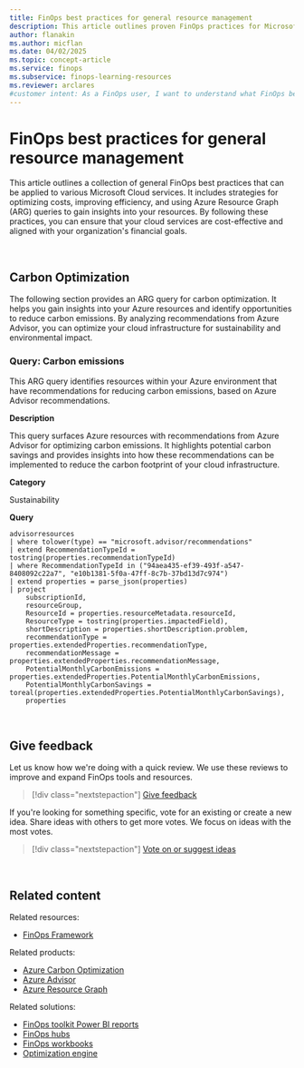 ```yaml
---
title: FinOps best practices for general resource management
description: This article outlines proven FinOps practices for Microsoft Cloud services, focusing on cost optimization, efficiency improvements, and resource insights.
author: flanakin
ms.author: micflan
ms.date: 04/02/2025
ms.topic: concept-article
ms.service: finops
ms.subservice: finops-learning-resources
ms.reviewer: arclares
#customer intent: As a FinOps user, I want to understand what FinOps best practices I should use with Microsoft Cloud services.
---
```


<!-- markdownlint-disable-next-line MD025 -->
# FinOps best practices for general resource management

This article outlines a collection of general FinOps best practices that can be applied to various Microsoft Cloud services. It includes strategies for optimizing costs, improving efficiency, and using Azure Resource Graph (ARG) queries to gain insights into your resources. By following these practices, you can ensure that your cloud services are cost-effective and aligned with your organization's financial goals.

<br>

## Carbon Optimization

The following section provides an ARG query for carbon optimization. It helps you gain insights into your Azure resources and identify opportunities to reduce carbon emissions. By analyzing recommendations from Azure Advisor, you can optimize your cloud infrastructure for sustainability and environmental impact.

### Query: Carbon emissions

This ARG query identifies resources within your Azure environment that have recommendations for reducing carbon emissions, based on Azure Advisor recommendations.

**Description**

This query surfaces Azure resources with recommendations from Azure Advisor for optimizing carbon emissions. It highlights potential carbon savings and provides insights into how these recommendations can be implemented to reduce the carbon footprint of your cloud infrastructure.

**Category**

Sustainability

**Query**

```kusto
advisorresources
| where tolower(type) == "microsoft.advisor/recommendations"
| extend RecommendationTypeId = tostring(properties.recommendationTypeId)
| where RecommendationTypeId in ("94aea435-ef39-493f-a547-8408092c22a7", "e10b1381-5f0a-47ff-8c7b-37bd13d7c974")
| extend properties = parse_json(properties)
| project
    subscriptionId,
    resourceGroup,
    ResourceId = properties.resourceMetadata.resourceId,
    ResourceType = tostring(properties.impactedField),
    shortDescription = properties.shortDescription.problem,
    recommendationType = properties.extendedProperties.recommendationType,
    recommendationMessage = properties.extendedProperties.recommendationMessage,
    PotentialMonthlyCarbonEmissions = properties.extendedProperties.PotentialMonthlyCarbonEmissions,
    PotentialMonthlyCarbonSavings = toreal(properties.extendedProperties.PotentialMonthlyCarbonSavings),
    properties
```

<br>

## Give feedback

Let us know how we're doing with a quick review. We use these reviews to improve and expand FinOps tools and resources.

> [!div class="nextstepaction"]
> [Give feedback](https://portal.azure.com/#view/HubsExtension/InProductFeedbackBlade/extensionName/FinOpsToolkit/cesQuestion/How%20easy%20or%20hard%20is%20it%20to%20use%20FinOps%20toolkit%20tools%20and%20resources%3F/cvaQuestion/How%20valuable%20is%20the%20FinOps%20toolkit%3F/surveyId/FTK0.9/bladeName/Guide.BestPractices/featureName/General)

If you're looking for something specific, vote for an existing or create a new idea. Share ideas with others to get more votes. We focus on ideas with the most votes.

> [!div class="nextstepaction"]
> [Vote on or suggest ideas](https://github.com/microsoft/finops-toolkit/issues?q=is%3Aissue+is%3Aopen+sort%3Areactions-%252B1-desc)

<br>

## Related content

Related resources:

- [FinOps Framework](../framework/finops-framework.md)

Related products:

- [Azure Carbon Optimization](/azure/carbon-optimization/)
- [Azure Advisor](/azure/advisor/)
- [Azure Resource Graph](/azure/governance/resource-graph/)

Related solutions:

- [FinOps toolkit Power BI reports](../toolkit/power-bi/reports.md)
- [FinOps hubs](../toolkit/hubs/finops-hubs-overview.md)
- [FinOps workbooks](../toolkit/workbooks/finops-workbooks-overview.md)
- [Optimization engine](../toolkit/optimization-engine/overview.md)

<br>

